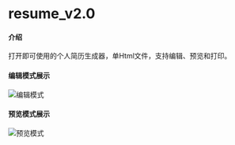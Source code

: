 # resume_v2.0

#### 介绍
打开即可使用的个人简历生成器，单Html文件，支持编辑、预览和打印。

#### 编辑模式展示
![编辑模式](https://img.remit.ee/api/file/BQACAgUAAyEGAASHRsPbAAECGNhoyXisfvZ5iut6z_LfbW4E6sG40gAC-T0AAvOKSVYzUaYpM-wJpTYE.png)


#### 预览模式展示
![预览模式](https://img.remit.ee/api/file/BQACAgUAAyEGAASHRsPbAAECGN5oyXls3JBPNBCg900BfYhqDapo5gAC_z0AAvOKSVbTC0SVp9ETDzYE.png)

